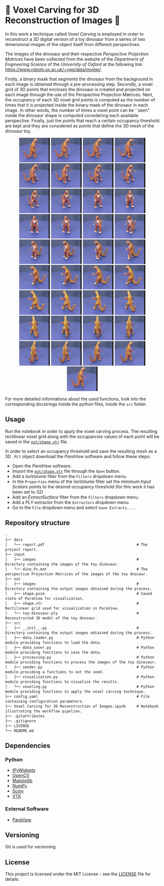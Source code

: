 # :wrench: Voxel Carving for 3D Reconstruction of Images 🦖

In this work a technique called *Voxel Carving* is employed in order to reconstruct a 3D digital version of a toy dinosaur from a series of two dimensional images of the object itself from different perspectives.

The images of the dinosaur and their respective *Perspective Projection Matrices* have been collected from the website of the *Department of Engineering Science* of the *University of Oxford* at the following link: https://www.robots.ox.ac.uk/~vgg/data/mview/.

Firstly, a binary mask that segments the dinosaur from the background in each image is obtained through a pre-processing step.
Secondly, a voxel grid of 3D points that encloses the dinosaur is created and projected on each image through the use of the Perspective Projection Matrices.
Next, the *occupancy* of each 3D voxel grid points is computed as the number of times that it is projected inside the binary mask of the dinosaur in each image. In other words, the number of times a voxel point can be ``seen" inside the dinosaur shape is computed considering each available perspective.
Finally, just the points that reach a certain occupancy threshold are kept and they are considered as points that define the 3D mesh of the dinosaur toy.

<div align="center">

  <img src="out/images/original/000.png" width="100" />
  <img src="out/images/original/001.png" width="100" />
  <img src="out/images/original/002.png" width="100" />
  <img src="out/images/original/003.png" width="100" />
  <img src="out/images/original/004.png" width="100" />
  <img src="out/images/original/005.png" width="100" />
  <img src="out/images/original/006.png" width="100" />
  <img src="out/images/original/007.png" width="100" />
  <img src="out/images/original/008.png" width="100" />
  <img src="out/images/original/009.png" width="100" />
  <img src="out/images/original/010.png" width="100" />
  <img src="out/images/original/011.png" width="100" />
  <img src="out/images/original/012.png" width="100" />
  <img src="out/images/original/013.png" width="100" />
  <img src="out/images/original/014.png" width="100" />
  <img src="out/images/original/015.png" width="100" />
  <img src="out/images/original/016.png" width="100" />
  <img src="out/images/original/017.png" width="100" />
  <img src="out/images/original/018.png" width="100" />
  <img src="out/images/original/019.png" width="100" />
  <img src="out/images/original/020.png" width="100" />
  <img src="out/images/original/021.png" width="100" />
  <img src="out/images/original/022.png" width="100" />
  <img src="out/images/original/023.png" width="100" />
  <img src="out/images/original/024.png" width="100" />
  <img src="out/images/original/025.png" width="100" />
  <img src="out/images/original/026.png" width="100" />
  <img src="out/images/original/027.png" width="100" />
  <img src="out/images/original/028.png" width="100" />
  <img src="out/images/original/029.png" width="100" />
  <img src="out/images/original/030.png" width="100" />
  <img src="out/images/original/031.png" width="100" />
  <img src="out/images/original/032.png" width="100" />
  <img src="out/images/original/033.png" width="100" />
  <img src="out/images/original/034.png" width="100" />
  <img src="out/images/original/035.png" width="100" />
  <img src="out/images/original/036.png" width="100" />
</div>

For more detailed informations about the used functions, look into the corresponding docstrings inside the python files, inside the `src` folder.

## Usage
Run the notebook in order to apply the voxel carving process. The resulting rectilinear voxel grid along with the occupancies values of each point will be saved in the [`out/shape.vtr`](out/shape.vtr) file.

In order to select an occupancy threshold and save the resulting mesh as a 3D `.PLY` object download the *ParaView* software and follow these steps:
- Open the *ParaView* software.
- Import the [`out/shape.vtr`](out/shape.vtr) file through the `Open` button.
- Add a *IsoVolume* filter from the `Filters` dropdown menu.
- In the `Properties` menu of the *IsoVolume* filter set the minimum *Input Scalars* points to the desired occupancy threshold (for this work it has been set to $32$)
- Add an *ExtractSurface* filter from the `Filters` dropdown menu.
- Add a *PLY* extractor from the `Extractors` dropdown menu.
- Go to the `File` dropdown menu and select `Save Extracts...`.

## Repository structure

    .
    ├── docs
    │   └── report.pdf                                          # The project report.
    ├── input
    │   ├── images                                              # Directory containing the images of the toy dinosaur.
    │   └── dino_Ps.mat                                         # The perspective Projection Matrices of the images of the toy dnosaur.
    ├── out
    │   ├── images                                              # Directory containing the output images obtained during the process.
    │   ├── shape.pvsm                                          # Saved state of ParaView for visualization.
    │   ├── shape.vtr                                           # Rectilinear grid used for visualization in ParaView.
    │   └── toy-dinosaur.ply                                    # Reconstructed 3D model of the toy dnosaur.
    ├── src
    │   ├── __init__.py                                         # Directory containing the output images obtained during the process.
    │   ├── data_loader.py                                      # Python module providing functions to load the data.
    │   ├── data_saver.py                                       # Python module providing functions to save the data.
    │   ├── processing.py                                       # Python module providing functions to process the images of the toy dinosaur.
    │   ├── seeder.py                                           # Python module providing a functions to set the seed.
    │   ├── visualization.py                                    # Python module providing functions to visualize the results.
    │   └── voxeling.py                                         # Python module providing functions to apply the voxel carving technique.
    ├── config.yaml                                             # File containing configuration parameters.
    ├── Voxel Carving for 3D Reconstruction of Images.ipynb     # Notebook illustrating the workflow pipeline.
    ├── .gitattributes
    ├── .gitignore
    ├── LICENSE
    └── README.md

## Dependencies
### Python
- [IPyWidgets](https://ipywidgets.readthedocs.io/en/stable/)
- [OpenCV](https://pypi.org/project/opencv-python/)
- [Matplotlib](https://matplotlib.org/)
- [NumPy](https://numpy.org/)
- [Scipy](https://scipy.org/)
- [VTK](https://vtk.org/)

### External Software
- [ParaView](https://www.paraview.org/)

## Versioning

Git is used for versioning.

## License

This project is licensed under the MIT License - see the [LICENSE](LICENSE) file for details.
